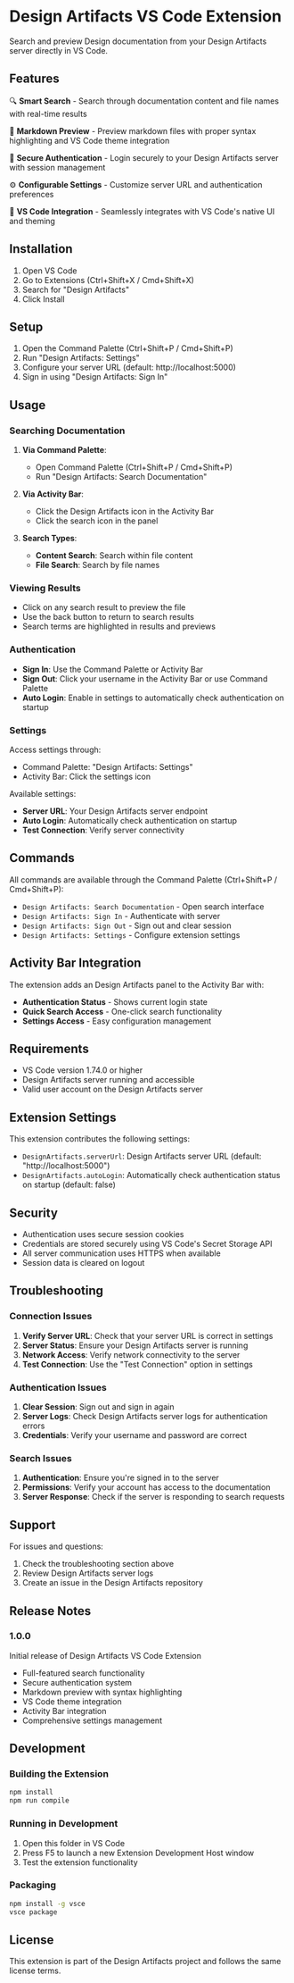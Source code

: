 # Design Artifacts VS Code Extension

Search and preview Design documentation from your Design Artifacts server directly in VS Code.

## Features

🔍 **Smart Search** - Search through documentation content and file names with real-time results

📖 **Markdown Preview** - Preview markdown files with proper syntax highlighting and VS Code theme integration

🔐 **Secure Authentication** - Login securely to your Design Artifacts server with session management

⚙️ **Configurable Settings** - Customize server URL and authentication preferences

🎨 **VS Code Integration** - Seamlessly integrates with VS Code's native UI and theming

## Installation

1. Open VS Code
2. Go to Extensions (Ctrl+Shift+X / Cmd+Shift+X)
3. Search for "Design Artifacts"
4. Click Install

## Setup

1. Open the Command Palette (Ctrl+Shift+P / Cmd+Shift+P)
2. Run "Design Artifacts: Settings"
3. Configure your server URL (default: http://localhost:5000)
4. Sign in using "Design Artifacts: Sign In"

## Usage

### Searching Documentation

1. **Via Command Palette**: 
   - Open Command Palette (Ctrl+Shift+P / Cmd+Shift+P)
   - Run "Design Artifacts: Search Documentation"

2. **Via Activity Bar**:
   - Click the Design Artifacts icon in the Activity Bar
   - Click the search icon in the panel

3. **Search Types**:
   - **Content Search**: Search within file content
   - **File Search**: Search by file names

### Viewing Results

- Click on any search result to preview the file
- Use the back button to return to search results
- Search terms are highlighted in results and previews

### Authentication

- **Sign In**: Use the Command Palette or Activity Bar
- **Sign Out**: Click your username in the Activity Bar or use Command Palette
- **Auto Login**: Enable in settings to automatically check authentication on startup

### Settings

Access settings through:
- Command Palette: "Design Artifacts: Settings"
- Activity Bar: Click the settings icon

Available settings:
- **Server URL**: Your Design Artifacts server endpoint
- **Auto Login**: Automatically check authentication on startup
- **Test Connection**: Verify server connectivity

## Commands

All commands are available through the Command Palette (Ctrl+Shift+P / Cmd+Shift+P):

- `Design Artifacts: Search Documentation` - Open search interface
- `Design Artifacts: Sign In` - Authenticate with server
- `Design Artifacts: Sign Out` - Sign out and clear session
- `Design Artifacts: Settings` - Configure extension settings

## Activity Bar Integration

The extension adds an Design Artifacts panel to the Activity Bar with:

- **Authentication Status** - Shows current login state
- **Quick Search Access** - One-click search functionality
- **Settings Access** - Easy configuration management

## Requirements

- VS Code version 1.74.0 or higher
- Design Artifacts server running and accessible
- Valid user account on the Design Artifacts server

## Extension Settings

This extension contributes the following settings:

- `DesignArtifacts.serverUrl`: Design Artifacts server URL (default: "http://localhost:5000")
- `DesignArtifacts.autoLogin`: Automatically check authentication status on startup (default: false)

## Security

- Authentication uses secure session cookies
- Credentials are stored securely using VS Code's Secret Storage API
- All server communication uses HTTPS when available
- Session data is cleared on logout

## Troubleshooting

### Connection Issues

1. **Verify Server URL**: Check that your server URL is correct in settings
2. **Server Status**: Ensure your Design Artifacts server is running
3. **Network Access**: Verify network connectivity to the server
4. **Test Connection**: Use the "Test Connection" option in settings

### Authentication Issues

1. **Clear Session**: Sign out and sign in again
2. **Server Logs**: Check Design Artifacts server logs for authentication errors
3. **Credentials**: Verify your username and password are correct

### Search Issues

1. **Authentication**: Ensure you're signed in to the server
2. **Permissions**: Verify your account has access to the documentation
3. **Server Response**: Check if the server is responding to search requests

## Support

For issues and questions:

1. Check the troubleshooting section above
2. Review Design Artifacts server logs
3. Create an issue in the Design Artifacts repository

## Release Notes

### 1.0.0

Initial release of Design Artifacts VS Code Extension

- Full-featured search functionality
- Secure authentication system
- Markdown preview with syntax highlighting
- VS Code theme integration
- Activity Bar integration
- Comprehensive settings management

## Development

### Building the Extension

```bash
npm install
npm run compile
```

### Running in Development

1. Open this folder in VS Code
2. Press F5 to launch a new Extension Development Host window
3. Test the extension functionality

### Packaging

```bash
npm install -g vsce
vsce package
```

## License

This extension is part of the Design Artifacts project and follows the same license terms.